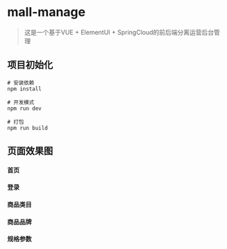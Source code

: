# mall-manage

> 这是一个基于VUE + ElementUI + SpringCloud的前后端分离运营后台管理

## 项目初始化

``` 
# 安装依赖
npm install

# 开发模式
npm run dev

# 打包
npm run build
```

## 页面效果图

#### 首页 

#### 登录

#### 商品类目

#### 商品品牌

#### 规格参数


